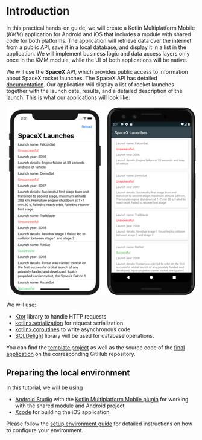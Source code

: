 # Introduction

In this practical hands-on guide, we will create a Kotlin Multiplatform Mobile (_KMM_) application for Android and iOS that includes a module with shared code for both platforms. The application will retrieve data over the internet from a public API, save it in a local database, and display it in a list in the application. We will implement business logic and data access layers only once in the KMM module, while the UI of both applications will be native.

We will use the **SpaceX** API, which provides public access to information about SpaceX rocket launches. The SpaceX API has detailed [documentation](https://docs.spacexdata.com/?version=latest). Our application will display a list of rocket launches together with the launch date, results, and a detailed description of the launch. This is what our applications will look like:

<img alt="Emulator and Simulator" src="./assets/android-and-ios.png" width="700">

We will use: 

* [Ktor](https://ktor.io/clients/index.html) library to handle HTTP requests 
* [kotlinx.serialization](https://github.com/Kotlin/kotlinx.serialization) for request serialization
* [kotlinx.coroutines](https://github.com/Kotlin/kotlinx.coroutines) to write asynchronous code
* [SQLDelight](https://github.com/cashapp/sqldelight) library will be used for database operations.

You can find the [template project](https://github.com/kotlin-hands-on/kmm-networking-and-data-storage) as well as the source code of the [final application](https://github.com/kotlin-hands-on/kmm-networking-and-data-storage/tree/final) on the corresponding GitHub repository.

## Preparing the local environment

In this tutorial, we will be using 
* [Android Studio](https://developer.android.com/studio/) with the [Kotlin Multiplatform Mobile plugin](https://plugins.jetbrains.com/plugin/14936-kotlin-multiplatform-mobile) for working with the shared module and Android project.
* [Xcode](https://developer.apple.com/xcode/) for building the iOS application.

Please follow the [setup environment guide](https://kotlinlang.org/docs/mobile/setup.html) for detailed instructions on how to configure your environment.
